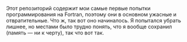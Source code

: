 Этот репозиторий содержит мои самые первые попытки программирования на Fortran, поэтому они в основном ужасные и отвратительные. Что ж, так вот оно начиналось. Я попытался убрать лишнее, но местами было трудно понять, что я вообще сохранил (память — ни к черту), так что вот так.
